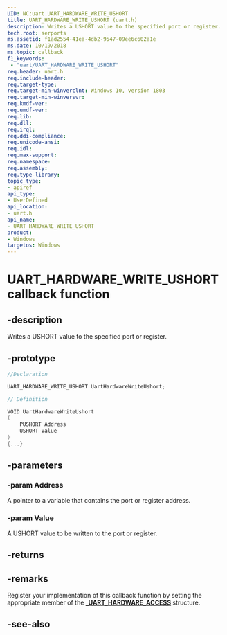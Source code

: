 ```yaml
---
UID: NC:uart.UART_HARDWARE_WRITE_USHORT
title: UART_HARDWARE_WRITE_USHORT (uart.h)
description: Writes a USHORT value to the specified port or register.
tech.root: serports
ms.assetid: f1ad2554-41ea-4db2-9547-09ee6c602a1e
ms.date: 10/19/2018
ms.topic: callback
f1_keywords:
 - "uart/UART_HARDWARE_WRITE_USHORT"
req.header: uart.h
req.include-header:
req.target-type:
req.target-min-winverclnt: Windows 10, version 1803
req.target-min-winversvr:
req.kmdf-ver:
req.umdf-ver:
req.lib:
req.dll:
req.irql:
req.ddi-compliance:
req.unicode-ansi:
req.idl:
req.max-support:
req.namespace:
req.assembly:
req.type-library:
topic_type:
- apiref
api_type:
- UserDefined
api_location:
- uart.h
api_name:
- UART_HARDWARE_WRITE_USHORT
product:
- Windows
targetos: Windows
---
```


# UART_HARDWARE_WRITE_USHORT callback function

## -description

Writes a USHORT value to the specified port or register.

## -prototype

```cpp
//Declaration

UART_HARDWARE_WRITE_USHORT UartHardwareWriteUshort;

// Definition

VOID UartHardwareWriteUshort
(
	PUSHORT Address
	USHORT Value
)
{...}

```

## -parameters

### -param Address
A pointer to a variable that contains the port or register address.

### -param Value
A USHORT value to be written to the port or register.


## -returns


## -remarks

Register your implementation of this callback function by setting the appropriate member of the [**_UART_HARDWARE_ACCESS**](ns-uart-_uart_hardware_access.md) structure.


## -see-also
